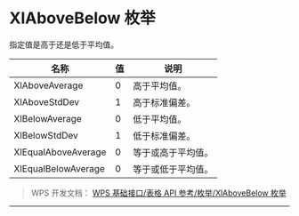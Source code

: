 # XlAboveBelow 枚举

指定值是高于还是低于平均值。

| 名称                | 值  | 说明               |
|---------------------|-----|--------------------|
| XlAboveAverage      | 0   | 高于平均值。       |
| XlAboveStdDev       | 1   | 高于标准偏差。     |
| XlBelowAverage      | 0   | 低于平均值。       |
| XlBelowStdDev       | 1   | 低于标准偏差。     |
| XlEqualAboveAverage | 0   | 等于或高于平均值。 |
| XlEqualBelowAverage | 0   | 等于或低于平均值。 |

> WPS 开发文档： [WPS 基础接口/表格 API 参考/枚举/XlAboveBelow 枚举](https://qn.cache.wpscdn.cn/encs/doc/office_v19/topics/WPS%20%E5%9F%BA%E7%A1%80%E6%8E%A5%E5%8F%A3/%E8%A1%A8%E6%A0%BC%20API%20%E5%8F%82%E8%80%83/%E6%9E%9A%E4%B8%BE/XlAboveBelow%20%E6%9E%9A%E4%B8%BE.html)

------------------------------------------------------------------------
